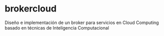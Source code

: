 # brokercloud
Diseño e implementación de un broker para servicios en Cloud Computing basado en técnicas de Inteligencia Computacional
